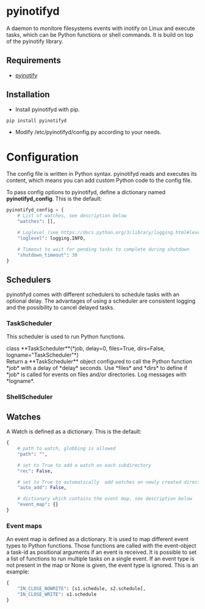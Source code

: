 # pyinotifyd
A daemon to monitore filesystems events with inotify on Linux and execute tasks, which can be Python functions or shell commands. It is build on top of the pyinotify library.

## Requirements
* [pyinotify](https://github.com/seb-m/pyinotify)

## Installation
* Install pyinotifyd with pip.
```sh
pip install pyinotifyd
```
* Modify /etc/pyinotifyd/config.py according to your needs.

# Configuration
The config file is written in Python syntax. pyinotifyd reads and executes its content, which means you can add custom Python code to the config file. 

To pass config options to pyinotifyd, define a dictionary named **pyinotifyd_config**. 
This is the default:
```python
pyinotifyd_config = {
    # List of watches, see description below
    "watches": [],

    # Loglevel (see https://docs.python.org/3/library/logging.html#levels)
    "loglevel": logging.INFO,

    # Timeout to wait for pending tasks to complete during shutdown
    "shutdown_timeout": 30
}
```

## Schedulers
pyinotifyd comes with different schedulers to schedule tasks with an optional delay. The advantages of using a scheduler are consistent logging and the possibility to cancel delayed tasks.

### TaskScheduler
This scheduler is used to run Python functions. 

<div class="bg-yellow">
class **TaskScheduler**(*job, delay=0, files=True, dirs=False, logname="TaskScheduler"*) 
</div>
Return a **TaskScheduler** object configured to call the Python function *job* with a delay of *delay* seconds. Use *files* and *dirs* to define if *job* is called for events on files and/or directories. Log messages with *logname*.

### ShellScheduler

## Watches
A Watch is defined as a dictionary. 
This is the default:
```python
{
    # path to watch, globbing is allowed
    "path": "",

    # set to True to add a watch on each subdirectory
    "rec": False,

    # set to True to automatically  add watches on newly created directories in watched parent path
    "auto_add": False,

    # dictionary which contains the event map, see description below
    "event_map": {}
}
```

### Event maps
An event map is defined as a dictionary. It is used to map different event types to Python functions. Those functions are called with the event-object a task-id as positional arguments if an event is received. It is possible to set a list of functions to run multiple tasks on a single event. If an event type is not present in the map or None is given, the event type is ignored.
This is an example:
```python
{
    "IN_CLOSE_NOWRITE": [s1.schedule, s2.schedule],
    "IN_CLOSE_WRITE": s1.schedule
}
```
